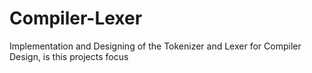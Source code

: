 # Compiler-Lexer
Implementation and Designing of the Tokenizer and Lexer for Compiler Design, is this projects focus
